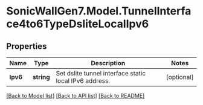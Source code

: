 # SonicWallGen7.Model.TunnelInterface4to6TypeDsliteLocalIpv6

## Properties

Name | Type | Description | Notes
------------ | ------------- | ------------- | -------------
**Ipv6** | **string** | Set dslite tunnel interface static local IPv6 address. | [optional] 

[[Back to Model list]](../README.md#documentation-for-models) [[Back to API list]](../README.md#documentation-for-api-endpoints) [[Back to README]](../README.md)

